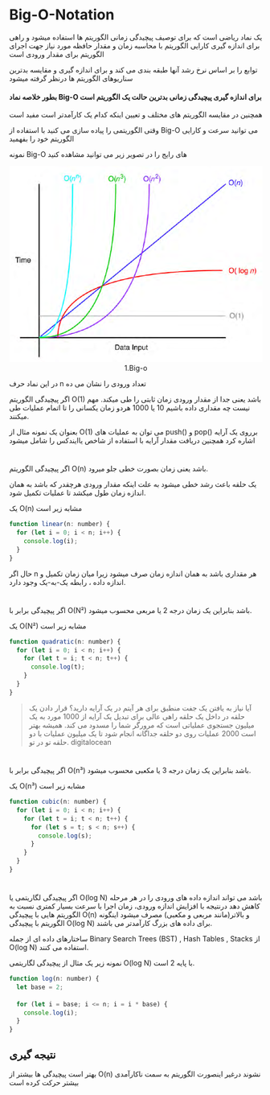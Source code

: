 # Big-O-Notation

یک نماد ریاضی است که برای توصیف پیچیدگی زمانی الگوریتم ها استفاده میشود و راهی برای اندازه گیری کارایی الگوریتم با محاسبه زمان و مقدار حافظه مورد نیاز جهت اجرای الگوریتم برای مقدار ورودی است

توابع را بر اساس نرخ رشد آنها طبقه بندی می کند و برای اندازه گیری و مقایسه بدترین سناریوهای الگوریتم ها درنظر گرفته میشود

#### بطور خلاصه نماد Big-O برای اندازه گیری پیچیدگی زمانی بدترین حالت یک الگوریتم است

همچنین در مقایسه الگوریتم های مختلف و تعیین اینکه کدام یک کارآمدتر است مفید است

وقتی الگوریتمی را پیاده سازی می کنید با استفاده از Big-O می توانید سرعت و کارایی الگوریتم خود را بفهمید

نمونه Big-O های رایج را در تصویر زیر می توانید مشاهده کنید

<div align="center">
  <img src="https://github.com/mmdzov/data-structure/blob/main/assets/1.big-o.png" alt="Big-O" />
  <div>1.Big-o</div>
</div>

در این نماد حرف n تعداد ورودی را نشان می ده

اگر پیچیدگی الگوریتم O(1) باشد یعنی جدا از مقدار ورودی زمان ثابتی را طی میکند. مهم نیست چه مقداری داده باشیم 10 یا 1000 هردو زمان یکسانی را تا اتمام عملیات طی میکنند.

بعنوان یک نمونه مثال از O(1) می توان به عملیات های push() و pop() برروی یک آرایه اشاره کرد همچنین دریافت مقدار آرایه با استفاده از شاخص یاایندکس را شامل میشود

#

اگر پیچیدگی الگوریتم O(n) باشد یعنی زمان بصورت خطی جلو میرود.

یک حلقه باعث رشد خطی میشود به علت اینکه مقدار ورودی هرچقدر که باشد به همان اندازه زمان طول میکشد تا عملیات تکمیل شود.

یک O(n) مشابه زیر است

```javascript
function linear(n: number) {
  for (let i = 0; i < n; i++) {
    console.log(i);
  }
}
```

حال اگر n هر مقداری باشد به همان اندازه زمان صرف میشود زیرا میان زمان تکمیل و اندازه داده ، رابطه یک-به-یک وجود دارد.

#

اگر پیچیدگی برابر با O(N²) باشد بنابراین یک زمان درجه 2 یا مربعی محسوب میشود.

یک O(N²) مشابه زیر است

```javascript
function quadratic(n: number) {
  for (let i = 0; i < n; i++) {
    for (let t = i; t < n; t++) {
      console.log(t);
    }
  }
}
```

> آیا نیاز به یافتن یک جفت منطبق برای هر آیتم در یک آرایه دارید؟ قرار دادن یک حلقه در داخل یک حلقه راهی عالی برای تبدیل یک آرایه از 1000 مورد به یک میلیون جستجوی عملیاتی است که مرورگر شما را مسدود می کند. همیشه بهتر است 2000 عملیات روی دو حلقه جداگانه انجام شود تا یک میلیون عملیات با دو حلقه تو در تو. digitalocean

#

اگر پیچیدگی برابر با O(n³) باشد بنابراین یک زمان درجه 3 یا مکعبی محسوب میشود.

یک O(n³) مشابه زیر است

```javascript
function cubic(n: number) {
  for (let i = 0; i < n; i++) {
    for (let t = i; t < n; t++) {
      for (let s = t; s < n; s++) {
        console.log(s);
      }
    }
  }
}
```

#

اگر پیچیدگی لگاریتمی یا O(log N) باشد می تواند اندازه داده های ورودی را در هر مرحله کاهش دهد درنتیجه با افزایش اندازه ورودی، زمان اجرا با سرعت بسیار کمتری نسبت به الگوریتم هایی با پیچیدگی O(n) و بالاتر(مانند مربعی و مکعبی) مصرف میشود
اینگونه الگوریتم با پیچیدگی O(log N) برای داده های بزرگ کارآمدتر می باشند.

ساختارهای داده ای از جمله Binary Search Trees (BST) , Hash Tables , Stacks
از O(log N) استفاده می کنند.

نمونه زیر یک مثال از پیچیدگی لگاریتمی O(log N) با پایه 2 است.

```javascript
function log(n: number) {
  let base = 2;

  for (let i = base; i <= n; i = i * base) {
    console.log(i);
  }
}
```


## نتیجه گیری

بهتر است پیچیدگی ها بیشتر از O(n) نشوند درغیر اینصورت الگوریتم به سمت ناکارآمدی بیشتر حرکت کرده است